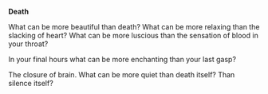 **Death**

What can be more beautiful
than death?
What can be more relaxing
than the slacking of heart?
What can be more luscious
than the sensation of blood
in your throat?

In your final hours
what can be more enchanting
than your last gasp?

The closure of brain.
What can be more quiet
than death itself?
Than silence itself?